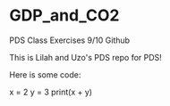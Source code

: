 # GDP_and_CO2
PDS Class Exercises 9/10 Github 

This is Lilah and Uzo's PDS repo for PDS! 

Here is some code:

x = 2
y = 3
print(x + y)
